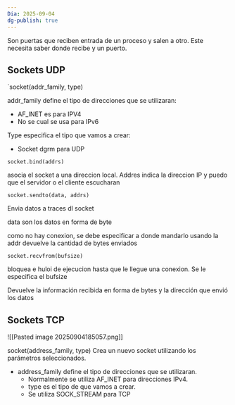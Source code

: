 ```yaml
---
Dia: 2025-09-04
dg-publish: true
---
```

Son puertas que reciben entrada de un proceso y salen a otro. Este necesita saber donde recibe y un puerto.


## Sockets UDP

`socket(addr_family, type)

addr_family define el tipo de direcciones que se utilizaran:
- AF_INET es para IPV4 
- No se cual se usa para IPv6 

Type especifica el tipo que vamos a crear:
- Socket dgrm para UDP 

`socket.bind(addrs)`

asocia el socket a una direccion local. Addres indica la direccion IP y puedo que el servidor o el cliente escucharan

`socket.sendto(data, addrs)`

Envia datos a traces dl socket 

data son los datos en forma de byte 

como no hay conexion, se debe especificar a donde mandarlo usando la addr 
devuelve la cantidad de bytes enviados 

`socket.recvfrom(bufsize)`

bloquea e huloi de ejecucion hasta que le llegue una conexion. Se le especifica el bufsize

Devuelve la información recibida en forma de bytes y la dirección que envió los datos


## Sockets TCP
![[Pasted image 20250904185057.png]]


socket(address_family, type) 
Crea un nuevo socket utilizando los parámetros seleccionados.
- address_family define el tipo de direcciones que se utilizaran. 
	- Normalmente se utiliza AF_INET para direcciones IPv4. 
	- type es el tipo de que vamos a crear. 
	- Se utiliza SOCK_STREAM para TCP